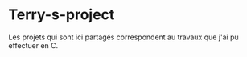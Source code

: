 # Terry-s-project

Les projets qui sont ici partagés correspondent au travaux que j'ai pu effectuer en C.

